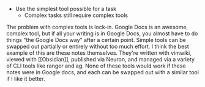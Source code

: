  - Use the simplest tool possible for a task
   - Complex tasks still require complex tools



The problem with complex tools is lock-in. Google Docs is an awesome, complex tool, but if all your writing is in Google Docs, you almost have to do things "the Google Docs way" after a certain point. Simple tools can be swapped out partially or entirely without too much effort. I think the best example of this are these notes themselves. They're written with vimwiki, viewed with [[Obsidian]], published via Neuron, and managed via a variety of CLI tools like ranger and ag. None of these tools would work if these notes were in Google docs, and each can be swapped out with a similar tool if I like it better.
